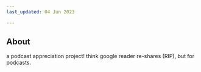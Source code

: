 ```yaml
---
last_updated: 04 Jun 2023

---
```


## About
a podcast appreciation project! think google reader re-shares (RIP), but for podcasts.

